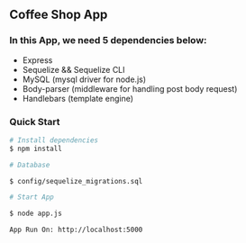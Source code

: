 ## Coffee Shop App

### In this App, we need 5 dependencies below:

- Express
- Sequelize && Sequelize CLI
- MySQL (mysql driver for node.js)
- Body-parser (middleware for handling post body request)
- Handlebars (template engine)

### Quick Start
  
```bash
# Install dependencies
$ npm install

# Database

$ config/sequelize_migrations.sql

# Start App

$ node app.js

App Run On: http://localhost:5000

```
